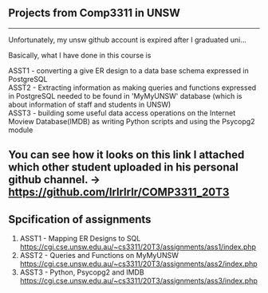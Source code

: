 ## Projects from Comp3311 in UNSW

----------------------------------
Unfortunately, my unsw github account is expired after I graduated uni...  

Basically, what I have done in this course is   

ASST1 - converting a give ER design to a data base schema expressed in PostgreSQL  
ASST2 - Extracting information as making queries and functions expressed in PostgreSQL needed to be found in 'MyMyUNSW' database (which is about information of staff and students in UNSW)  
ASST3 - building some useful data access operations on the Internet Moview Database(IMDB) as writing Python scripts and using the Psycopg2 module   

You can see how it looks on this link I attached which other student uploaded in his personal github channel.
-> https://github.com/lrlrlrlr/COMP3311_20T3
----------------------------------

## Spcification of assignments  
1. ASST1 - Mapping ER Designs to SQL  
https://cgi.cse.unsw.edu.au/~cs3311/20T3/assignments/ass1/index.php
2. ASST2 - Queries and Functions on MyMyUNSW  
https://cgi.cse.unsw.edu.au/~cs3311/20T3/assignments/ass2/index.php
3. ASST3 - Python, Psycopg2 and IMDB  
https://cgi.cse.unsw.edu.au/~cs3311/20T3/assignments/ass3/index.php